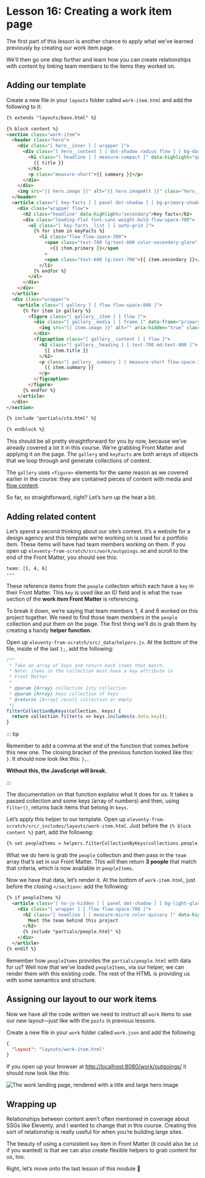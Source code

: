 # Lesson 16: Creating a work item page

<ContentWarning />
 
The first part of this lesson is another chance to apply what we’ve learned previously by creating our work item page.

We’ll then go one step further and learn how you can create relationships with content by linking team members to the items they worked on.

## Adding our template

Create a new file in your `layouts` folder called `work-item.html` and add the following to it:

<!-- prettier-ignore -->
```html
{% extends "layouts/base.html" %}  

{% block content %}
<section class="work-item">
  <header class="hero">
    <div class="[ hero__inner ] [ wrapper ]">
      <div class="[ hero__content ] [ dot-shadow radius flow ] [ bg-dark-shade color-light flow-space-400 ]">
        <h1 class="[ headline ] [ measure-compact ]" data-highlight="quinary">
          {{ title }}
        </h1>
        <p class="measure-short">{{ summary }}</p>
      </div>
    </div>
    <img src="{{ hero.image }}" alt="{{ hero.imageAlt }}" class="hero__image" />
  </header>
  <article class="[ key-facts ] [ panel dot-shadow ] [ bg-primary-shade color-light ]">
    <div class="wrapper flow">
      <h2 class="headline" data-highlight="secondary">Key facts</h2>
      <div class="leading-flat font-sans weight-bold flow-space-700">
        <ol class="[ key-facts__list ] [ auto-grid ]">
          {% for item in keyFacts %}
            <li class="flow flow-space-300">
              <span class="text-700 lg:text-800 color-secondary-glare"
                >{{ item.primary }}</span
              >
              <span class="text-600 lg:text-700">{{ item.secondary }}</span>
            </li>
          {% endfor %}
        </ol>
      </div>
    </div>
  </article>
  <div class="wrapper">
    <article class="[ gallery ] [ flow flow-space-800 ]">
      {% for item in gallery %}
        <figure class="[ gallery__item ] [ flow ]">
          <div class="[ gallery__media ] [ frame ]" data-frame="primary">
            <img src="{{ item.image }}" alt="" aria-hidden="true" class="radius" />
          </div>
          <figcaption class="[ gallery__content ] [ flow ]">
            <h2 class="[ gallery__heading ] [ text-700 md:text-900 ]">
              {{ item.title }}
            </h2>
            <p class="[ gallery__summary ] [ measure-short flow-space-300 ]">
              {{ item.summary }}
            </p>
          </figcaption>
        </figure>
      {% endfor %}
    </article>
  </div>
</section>

{% include "partials/cta.html" %} 

{% endblock %}
```

This should be all pretty straightforward for you by now, because we’ve already covered a lot it in this course. We’re grabbing Front Matter and applying it on the page. The `gallery` and `keyFacts` are both arrays of objects that we loop through and generate collections of content.

The `gallery` uses `<figure>` elements for the same reason as we covered earlier in the course: they are contained pieces of content with media and [flow content](https://developer.mozilla.org/en-US/docs/Web/Guide/HTML/Content_categories#Flow_content).

So far, so straightforward, right? Let’s turn up the heat a bit.

## Adding related content

Let’s spend a second thinking about our site’s context. It’s a website for a design agency and this template we’re working on is used for a portfolio item. These items will have had team members working on them. If you open up `eleventy-from-scratch/src/work/outgoings.md` and scroll to the end of the Front Matter, you should see this:

```diff
team: [1, 4, 6]
---
```

These reference items from the `people` collection which each have a `key` in their Front Matter. This `key` is used like an ID field and is what the `team` section of the **work item Front Matter** is referencing.

To break it down, we’re saying that team members 1, 4 and 6 worked on this project together. We need to find those team members in the `people` collection and put them on the page. The first thing we’ll do is grab them by creating a handy **helper function**.

Open up `eleventy-from-scratch/src/_data/helpers.js`. At the bottom of the file, inside of the last `};`, add the following:

```javascript
/**
 * Take an array of keys and return back items that match.
 * Note: items in the collection must have a key attribute in
 * Front Matter
 *
 * @param {Array} collection 11ty collection
 * @param {Array} keys collection of keys
 * @returns {Array} result collection or empty
 */
filterCollectionByKeys(collection, keys) {
  return collection.filter(x => keys.includes(x.data.key));
}
```

::: tip

Remember to add a comma at the end of the function that comes before this new one. The closing bracket of the previous function looked like this: `}`. It should now look like this: `},`.

**Without this, the JavaScript will break.**

:::

The documentation on that function explains what it does for us. It takes a passed collection and some keys (array of numbers) and then, using `filter()`, returns back items that belong in `keys`.

Let’s apply this helper to our template. Open up `eleventy-from-scratch/src/_includes/layouts/work-item.html`. Just before the `{% block content %}` part, add the following:

```html
{% set peopleItems = helpers.filterCollectionByKeys(collections.people, team) %}
```

What we do here is grab the `people` collection and then pass in the `team` array that’s set in our Front Matter. This will then return **3 people** that match that criteria, which is now available in `peopleItems`.

Now we have that data, let’s render it. At the bottom of `work-item.html`, just before the closing `</section>`: add the following:

<!-- prettier-ignore -->
```html
{% if peopleItems %}
  <article class="[ no-js-hidden ] [ panel dot-shadow ] [ bg-light-glare ]">
    <div class="[ wrapper ] [ flow flow-space-700 ]">
      <h2 class="[ headline ] [ measure-micro color-quinary ]" data-highlight="dark">
        Meet the team behind this project
      </h2>
      {% include "partials/people.html" %}
    </div>
  </article>
{% endif %}
```

Remember how `peopleItems` provides the `partials/people.html` with data for us? Well now that we’ve loaded `peopleItems`, via our helper, we can render them with this existing code. The rest of the HTML is providing us with some semantics and structure.

## Assigning our layout to our work items

Now we have all the code written we need to instruct all `work` items to use our new layout—just like with the `posts` in previous lessons.

Create a new file in your `work` folder called `work.json` and add the following.

```json
{
  "layout": "layouts/work-item.html"
}
```

If you open up your browser at <http://localhost:8080/work/outgoings/> it should now look like this:

![The work landing page, rendered with a title and large hero image](/images/courses/learn-eleventy-from-scratch/ss-work-item.jpg)

## Wrapping up

Relationships between content aren’t often mentioned in coverage about SSGs like Eleventy, and I wanted to change that in this course. Creating this sort of relationship is really useful for when you’re building large sites.

The beauty of using a consistent `key` item in Front Matter (it could also be `id` if you wanted) is that we can also create flexible helpers to grab content for us, too.

Right, let’s move onto the last lesson of this module 🎉
